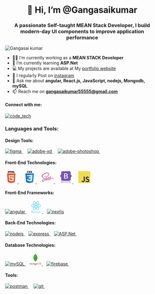 <h1 align="center">👋 Hi, I’m @Gangasaikumar </h1>
<h3 align="center">A passionate Self-taught MEAN Stack Developer, I build modern-day UI components to improve application performance</h3>
<p align="left"> <img src="https://komarev.com/ghpvc/?username=Gangasaikumar&label=Profile%20views&color=blueviolet&style=flat" alt="Gangasai kumar" /> </p>

- 👨‍💻 I’m currently working as a **MEAN STACK Developer**
- 🌱 I’m currently learning **ASP.Net**
- 💻 My projects are available at My [portfolio website](https://saikumar-5.web.app)
- 📝 I regularly Post on [instagram](https://www.instagram.com/code_tech._/)
- 💬 Ask me about **angular, React.js, JavaScript, nodejs, Mongodb, mySQL**
- 📫 Reach me on **gangasaikumar55555@gmail.com**

<h4 align="left">Connect with me:</h4>
<p align="left">
<a href="https://www.instagram.com/code_tech._/" target="blank"><img align="center" src="https://raw.githubusercontent.com/rahuldkjain/github-profile-readme-generator/master/src/images/icons/Social/instagram.svg" alt="code_tech" height="24" width="24" /></a>
</p>

<h3 align="left">Languages and Tools:</h3>

<h4 align="left">Design Tools:</h4>
<a href="https://www.figma.com/" target="_blank" rel="noreferrer"> <img src="https://www.vectorlogo.zone/logos/figma/figma-icon.svg" alt="figma" width="38" height="38"/> </a> &nbsp; &nbsp;
<a href="https://www.adobe.com/products/xd/learn/get-started.html" target="_blank" rel="noreferrer"> <img src="https://cdn.worldvectorlogo.com/logos/adobe-xd-2.svg" alt="adobe-xd" width="40" height="40"/> </a> &nbsp; &nbsp;
<a href="https://www.adobe.com/in/products/photoshop.html" target="_blank" rel="noreferrer"> <img src="https://cdn.worldvectorlogo.com/logos/adobe-photoshop-2.svg" alt="adobe-photoshop" width="40" height="40"/> </a> &nbsp; &nbsp;

<h4 align="left">Front-End Technologies:</h4>
<a href="https://www.w3.org/html/" target="_blank" rel="noreferrer"> <img src="https://raw.githubusercontent.com/devicons/devicon/master/icons/html5/html5-original-wordmark.svg" alt="html5" width="40" height="40"/> </a> &nbsp; &nbsp;
<a href="https://www.w3schools.com/css/" target="_blank" rel="noreferrer"> <img src="https://raw.githubusercontent.com/devicons/devicon/master/icons/css3/css3-original-wordmark.svg" alt="css3" width="40" height="40"/> </a> &nbsp; &nbsp;
<a href="https://sass-lang.com" target="_blank" rel="noreferrer"> <img src="https://raw.githubusercontent.com/devicons/devicon/master/icons/sass/sass-original.svg" alt="sass" width="40" height="40"/> </a> &nbsp; &nbsp;
<a href="https://getbootstrap.com" target="_blank" rel="noreferrer"> <img src="https://raw.githubusercontent.com/devicons/devicon/master/icons/bootstrap/bootstrap-plain-wordmark.svg" alt="bootstrap" width="40" height="40"/> </a> &nbsp; &nbsp;
<a href="https://developer.mozilla.org/en-US/docs/Web/JavaScript" target="_blank" rel="noreferrer"> <img src="https://raw.githubusercontent.com/devicons/devicon/master/icons/javascript/javascript-original.svg" alt="javascript" width="40" height="40"/></a>

<h4 align="left">Front-End Frameworks:</h4>
<a href="https://angular.io/" target="_blank" rel="noreferrer"> <img src="https://cdn.worldvectorlogo.com/logos/angular-icon-1.svg" alt="angular" width="40" height="40"/> </a>&nbsp;&nbsp;
 <a href="https://reactjs.org/" target="_blank" rel="noreferrer"> <img src="https://raw.githubusercontent.com/devicons/devicon/master/icons/react/react-original-wordmark.svg" alt="react" width="40" height="40"/> </a> &nbsp;&nbsp;
<a href="https://nextjs.org/" target="_blank" rel="noreferrer"> <img src="https://cdn.worldvectorlogo.com/logos/nextjs-2.svg" alt="nextjs" width="40" height="40"/> </a> 

<p align="left">
<h4 align="left">Back-End Technologies:</h4>
<a href="https://nodejs.org" target="_blank" rel="noreferrer"> <img src="https://cdn.worldvectorlogo.com/logos/nodejs-1.svg" alt="nodejs" width="40" height="40"/> </a>&nbsp;&nbsp;
<a href="https://expressjs.com" target="_blank" rel="noreferrer"> <img src="https://www.vectorlogo.zone/logos/expressjs/expressjs-ar21.svg" alt="express" width="80" height="40"/> </a>&nbsp;&nbsp;
<a href="https://dotnet.microsoft.com/en-us/apps/aspnet" target="_blank" rel="noreferrer"> <img src="https://cdn.worldvectorlogo.com/logos/dot-net-core-7.svg" alt="ASP.Net" width="40" height="40"/> </a>&nbsp;&nbsp;


<h4 align="left">Database Technologies:</h4>
<a href="https://www.mysql.com/" target="_blank" rel="noreferrer"> <img src="https://cdn.worldvectorlogo.com/logos/mysql-3.svg" alt="mySQL" width="40" height="40"/> </a>&nbsp;&nbsp;
<a href="https://www.mongodb.com/" target="_blank" rel="noreferrer"> <img src="https://raw.githubusercontent.com/devicons/devicon/master/icons/mongodb/mongodb-original-wordmark.svg" alt="mongodb" width="40" height="40"/> </a> &nbsp;&nbsp;
<a href="https://firebase.google.com/" target="_blank" rel="noreferrer"> <img src="https://www.vectorlogo.zone/logos/firebase/firebase-icon.svg" alt="firebase" width="38" height="38"/> </a>&nbsp;&nbsp;

<h4 align="left">Tools:</h4>
<a href="https://postman.com" target="_blank" rel="noreferrer"> <img src="https://www.vectorlogo.zone/logos/getpostman/getpostman-icon.svg" alt="postman" width="40" height="40"/> </a> &nbsp; &nbsp;
<a href="https://git-scm.com/" target="_blank" rel="noreferrer"> <img src="https://www.vectorlogo.zone/logos/git-scm/git-scm-icon.svg" alt="git" width="40" height="40"/> </a>&nbsp; &nbsp;
</p>


<!---
Gangasaikumar/Gangasaikumar is a ✨ special ✨ repository because its `README.md` (this file) appears on your GitHub profile.
You can click the Preview link to take a look at your changes.
--->
